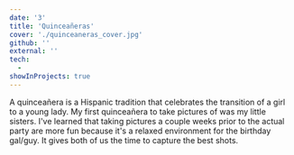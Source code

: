 ```yaml
---
date: '3'
title: 'Quinceañeras'
cover: './quinceaneras_cover.jpg'
github: ''
external: ''
tech:
  - 
showInProjects: true
---
```


A quinceañera is a Hispanic tradition that celebrates the transition of a girl to a young lady. My first quinceañera to take pictures of was my little sisters. I've learned that taking pictures a couple weeks prior to the actual party are more fun because it's a relaxed environment for the birthday gal/guy. It gives both of us the time to capture the best shots.